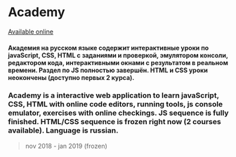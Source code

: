 # Academy

[Available online](https://only-romano.github.io/academy/)

#### Академия на русском языке содержит интерактивные уроки по javaScript, CSS, HTML с заданиями и проверкой, эмулятором консоли, редактором кода, интерактивными окнами c результатом в реальном времени. Раздел по JS полностью завершён. HTML и CSS уроки неокончены (доступно первых 2 курса).

### Academy is a interactive web application to learn javaScript, CSS, HTML with online code editors, running tools, js console emulator, exercises with online checkings. JS sequence is fully finished. HTML/CSS sequence is frozen right now (2 courses available). Language is russian.

> nov 2018 - jan 2019 (frozen)

